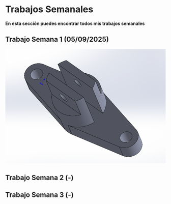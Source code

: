 # **Trabajos Semanales**

**En esta sección puedes encontrar todos mis trabajos semanales**

## **Trabajo Semana 1 (05/09/2025)**

<img src = "./recursos/imgs/proyecto_sem1_1.png" alt="proyectosem1" >


## **Trabajo Semana 2 (-)**

## **Trabajo Semana 3 (-)**

